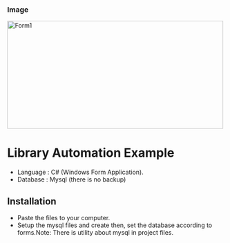 <h3>Image</h3>
<img src="https://fv2-7.failiem.lv/thumb_show.php?i=8n3qjnaw&view&download_checksum=d891a9525e32ed7f70023f8e333b487dc5cd083e&download_timestamp=1579519866" alt="Form1" height="250" width="500"/>
<h1>Library Automation Example</h1>
<ul>
    <li>Language : C# (Windows Form Application).</li>
    <li>Database : Mysql (there is no backup)</li>
</ul>
<h2>Installation</h2>
    <ul>
        <li>Paste the files to your computer.</li>
        <li>
            Setup the mysql files and create then, set the database according to forms.Note: There is utility about mysql in project files.
        </li>
    </ul>
